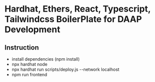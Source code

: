 # Hardhat, Ethers, React, Typescript, Tailwindcss BoilerPlate for DAAP Development

## Instruction

- install dependencies (npm install)
- npx hardhat node
- npx hardhat run scripts/deploy.js --network localhost
- npm run frontend
